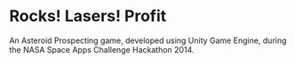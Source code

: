 Rocks! Lasers! Profit
=====================

An Asteroid Prospecting game, developed using Unity Game Engine, during the NASA Space Apps Challenge Hackathon 2014.

